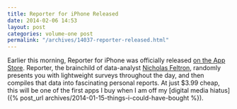 ```yaml
---
title: Reporter for iPhone Released
date: 2014-02-06 14:53
layout: post
categories: volume-one post
permalink: "/archives/14037-reporter-released.html"
---
```



Earlier this morning, Reporter for iPhone was officially released [on the App Store](https://itunes.apple.com/us/app/reporter-app/id779697486?ls=1&mt=8). Reporter, the brainchild of data-analyst [Nicholas Feltron](http://feltron.com), randomly presents you with lightweight surveys throughout the day, and then compiles that data into fascinating personal reports. At just $3.99 cheap, this will be one of the first apps I buy when I am off my [digital media hiatus]({% post_url archives/2014-01-15-things-i-could-have-bought %}).
